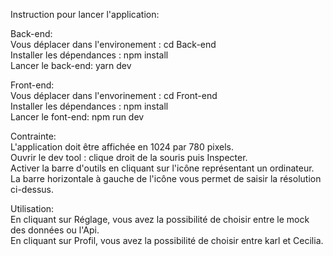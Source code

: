 Instruction pour lancer l'application:

Back-end:  
Vous déplacer dans l'environement : cd Back-end  
Installer les dépendances : npm install  
Lancer le back-end: yarn dev

Front-end:  
Vous déplacer dans l'envorinement : cd Front-end  
Installer les dépendances : npm install  
Lancer le font-end: npm run dev

Contrainte:  
L'application doit être affichée en 1024 par 780 pixels.  
Ouvrir le dev tool : clique droit de la souris puis Inspecter.  
Activer la barre d'outils en cliquant sur l'icône représentant un ordinateur.
La barre horizontale à gauche de l'icône vous permet de saisir la résolution ci-dessus.

Utilisation:  
En cliquant sur Réglage, vous avez la possibilité de choisir entre le mock des données ou l'Api.  
En cliquant sur Profil, vous avez la possibilité de choisir entre karl et Cecilia.
